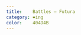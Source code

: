 ```yaml
---
title:    Battles – Futura
category: ❤ing
color:    404D4B
---
```


<div class="large embed" data-url="http://vimeo.com/24513475"></div>
